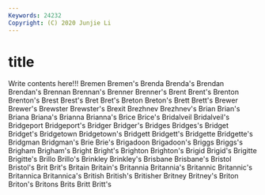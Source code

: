 ```yaml
---
Keywords: 24232
Copyright: (C) 2020 Junjie Li
---
```


# title

Write contents here!!!
Bremen 
Bremen's
Brenda 
Brenda's 
Brendan 
Brendan's 
Brennan 
Brennan's 
Brenner 
Brenner's 
Brent 
Brent's
Brenton 
Brenton's 
Brest 
Brest's 
Bret 
Bret's 
Breton 
Breton's 
Brett 
Brett's
Brewer 
Brewer's 
Brewster 
Brewster's 
Brexit 
Brezhnev 
Brezhnev's 
Brian 
Brian's 
Briana
Briana's 
Brianna 
Brianna's 
Brice 
Brice's 
Bridalveil 
Bridalveil's 
Bridgeport 
Bridgeport's 
Bridger
Bridger's 
Bridges 
Bridges's 
Bridget 
Bridget's 
Bridgetown 
Bridgetown's 
Bridgett 
Bridgett's 
Bridgette
Bridgette's 
Bridgman 
Bridgman's 
Brie 
Brie's 
Brigadoon 
Brigadoon's 
Briggs 
Briggs's 
Brigham
Brigham's 
Bright 
Bright's 
Brighton 
Brighton's 
Brigid 
Brigid's 
Brigitte 
Brigitte's 
Brillo
Brillo's 
Brinkley 
Brinkley's 
Brisbane 
Brisbane's 
Bristol 
Bristol's 
Brit 
Brit's 
Britain
Britain's 
Britannia 
Britannia's 
Britannic 
Britannic's 
Britannica 
Britannica's 
British 
British's 
Britisher
Britney 
Britney's 
Briton 
Briton's 
Britons 
Brits 
Britt 
Britt's 
